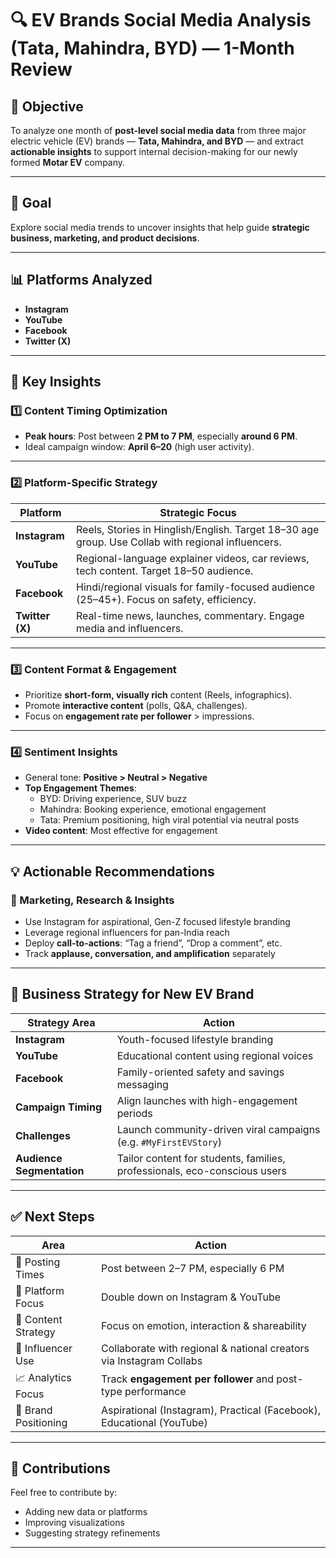 
# 🔍 EV Brands Social Media Analysis (Tata, Mahindra, BYD) — 1-Month Review

## 🎯 Objective

To analyze one month of **post-level social media data** from three major electric vehicle (EV) brands — **Tata, Mahindra, and BYD** — and extract **actionable insights** to support internal decision-making for our newly formed **Motar EV** company.

---

## 🔎 Goal

Explore social media trends to uncover insights that help guide **strategic business, marketing, and product decisions**.

---

## 📊 Platforms Analyzed

- **Instagram**
- **YouTube**
- **Facebook**
- **Twitter (X)**

---

## 🧠 Key Insights

### 1️⃣ Content Timing Optimization

- **Peak hours**: Post between **2 PM to 7 PM**, especially **around 6 PM**.
- Ideal campaign window: **April 6–20** (high user activity).

---

### 2️⃣ Platform-Specific Strategy

| Platform    | Strategic Focus |
|-------------|-----------------|
| **Instagram** | Reels, Stories in Hinglish/English. Target 18–30 age group. Use Collab with regional influencers. |
| **YouTube** | Regional-language explainer videos, car reviews, tech content. Target 18–50 audience. |
| **Facebook** | Hindi/regional visuals for family-focused audience (25–45+). Focus on safety, efficiency. |
| **Twitter (X)** | Real-time news, launches, commentary. Engage media and influencers. |

---

### 3️⃣ Content Format & Engagement

- Prioritize **short-form, visually rich** content (Reels, infographics).
- Promote **interactive content** (polls, Q&A, challenges).
- Focus on **engagement rate per follower** > impressions.

---

### 4️⃣ Sentiment Insights

- General tone: **Positive > Neutral > Negative**
- **Top Engagement Themes**:
  - BYD: Driving experience, SUV buzz
  - Mahindra: Booking experience, emotional engagement
  - Tata: Premium positioning, high viral potential via neutral posts
- **Video content**: Most effective for engagement

---

## 💡 Actionable Recommendations

### 📌 Marketing, Research & Insights

- Use Instagram for aspirational, Gen-Z focused lifestyle branding
- Leverage regional influencers for pan-India reach
- Deploy **call-to-actions**: “Tag a friend”, “Drop a comment”, etc.
- Track **applause, conversation, and amplification** separately

---

## 🚀 Business Strategy for New EV Brand

| Strategy Area | Action |
|---------------|--------|
| **Instagram** | Youth-focused lifestyle branding |
| **YouTube** | Educational content using regional voices |
| **Facebook** | Family-oriented safety and savings messaging |
| **Campaign Timing** | Align launches with high-engagement periods |
| **Challenges** | Launch community-driven viral campaigns (e.g. `#MyFirstEVStory`) |
| **Audience Segmentation** | Tailor content for students, families, professionals, eco-conscious users |

---

## ✅ Next Steps

| Area               | Action                                                                 |
|--------------------|------------------------------------------------------------------------|
| 📅 Posting Times     | Post between 2–7 PM, especially 6 PM                                   |
| 📱 Platform Focus    | Double down on Instagram & YouTube                                     |
| 📣 Content Strategy  | Focus on emotion, interaction & shareability                           |
| 👥 Influencer Use    | Collaborate with regional & national creators via Instagram Collabs     |
| 📈 Analytics Focus   | Track **engagement per follower** and post-type performance             |
| 🧭 Brand Positioning | Aspirational (Instagram), Practical (Facebook), Educational (YouTube)   |

---



## 🤝 Contributions

Feel free to contribute by:
- Adding new data or platforms
- Improving visualizations
- Suggesting strategy refinements

---


